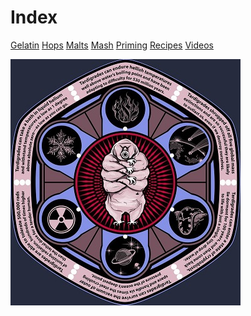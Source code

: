<!-- TITLE: Tardigrade Beer -->
<!-- SUBTITLE: Moss Piggy!!! -->

# Index

[Gelatin](gelatin)
[Hops](https://tardigrade.pro/hops-wheel)
[Malts](https://tardigrade.pro/malts)
[Mash](https://tardigrade.pro/mash-temperature)
[Priming](https://www.brewersfriend.com/beer-priming-calculator/)
[Recipes](https://tardigrade.pro/recipes)
[Videos](https://tardigrade.pro/videos)


![Tardigrade Front](/uploads/tardigrade-front.jpg "Tardigrade Front")
